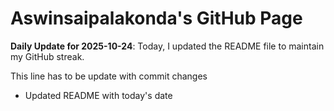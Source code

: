 # Aswinsaipalakonda's GitHub Page

**Daily Update for 2025-10-24**: Today, I updated the README file to maintain my GitHub streak.

This line has to be update with commit changes
 - Updated README with today's date 
